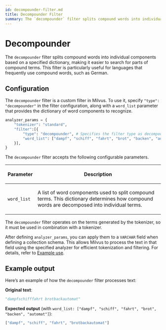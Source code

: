 ```yaml
---
id: decompounder-filter.md
title: Decompounder​ Filter
summary: The `decompounder` filter splits compound words into individual components based on a specified dictionary, making it easier to search for parts of compound terms. This filter is particularly useful for languages that frequently use compound words, such as German.​
---
```


# Decompounder​

The `decompounder` filter splits compound words into individual components based on a specified dictionary, making it easier to search for parts of compound terms. This filter is particularly useful for languages that frequently use compound words, such as German.​

## Configuration​

The `decompounder` filter is a custom filter in Milvus. To use it, specify `"type": "decompounder"` in the filter configuration, along with a `word_list` parameter that provides the dictionary of word components to recognize.​

```python
analyzer_params = {​
    "tokenizer": "standard",​
    "filter":[{​
        "type": "decompounder", # Specifies the filter type as decompounder​
        "word_list": ["dampf", "schiff", "fahrt", "brot", "backen", "automat"],​
    }],​
}​
```

The `decompounder` filter accepts the following configurable parameters.​

<table data-block-token="O4ZcdyoEToqP22xm5ELcYyIhnEh"><thead><tr><th data-block-token="MW4TdhfD2oe0KTx9qwGcP5XEnIh" colspan="1" rowspan="1"><p data-block-token="Y5tddmngjoAyd1xtaDzc7It5nRf">Parameter​</p>

</th><th data-block-token="Vk8Id7BMRoJMIkxN0YPc4lJgn2f" colspan="1" rowspan="1"><p data-block-token="D4v9dtQ53oCx6ExVKhxcPj1EnWg">Description​</p>

</th></tr></thead><tbody><tr><td data-block-token="CDQldJSkAonYPIxTkiWcWpqPnOd" colspan="1" rowspan="1"><p data-block-token="TX4ndGkwkogWybxIfZocILJOnbd"><code>word_list</code>​</p>

</td><td data-block-token="VrxtdsWnZon6oPxMmbQcCgclnUg" colspan="1" rowspan="1"><p data-block-token="BXP4dHimoocoozxbHAecJOA6nTe">A list of word components used to split compound terms. This dictionary determines how compound words are decomposed into individual terms.​</p>

</td></tr></tbody></table>

The `decompounder` filter operates on the terms generated by the tokenizer, so it must be used in combination with a tokenizer.

After defining `analyzer_params`, you can apply them to a `VARCHAR` field when defining a collection schema. This allows Milvus to process the text in that field using the specified analyzer for efficient tokenization and filtering. For details, refer to [Example use](analyzer-overview.md).​

## Example output​

Here’s an example of how the `decompounder` filter processes text:​

**Original text**:​

```python
"dampfschifffahrt brotbackautomat"​
```

**Expected output** (with `word_list: ["dampf", "schiff", "fahrt", "brot", "backen", "automat"]`):​

```python
["dampf", "schiff", "fahrt", "brotbackautomat"]​
```